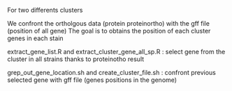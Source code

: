 For two differents clusters

We confront the ortholgous data (protein proteinortho) with the gff file (position of all gene)
The goal is to obtains the position of each cluster genes in each stain

extract_gene_list.R and extract_cluster_gene_all_sp.R :
select gene from the cluster in all strains thanks to proteinotho result

grep_out_gene_location.sh and create_cluster_file.sh :
confront previous selected gene with gff file (genes positions in the genome)


